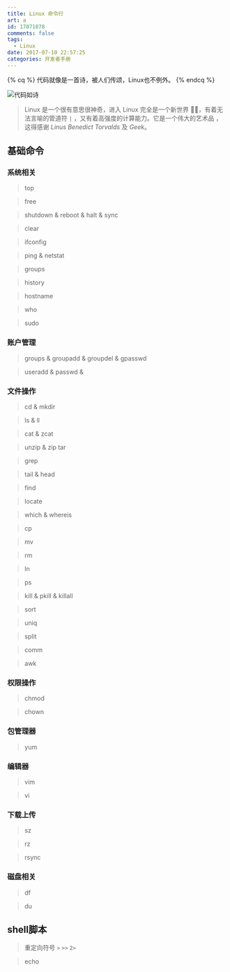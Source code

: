 ```yaml
---
title: Linux 命令行
art: a
id: 17071078
comments: false
tags:
  - Linux
date: 2017-07-10 22:57:25
categories: 开发者手册
---
```



{% cq %} 
代码就像是一首诗，被人们传颂，Linux也不例外。
{% endcq %}


<!-- more -->

![代码如诗](https://static.shijinrong.cn/blog/vim-info.png)

> Linux 是一个很有意思很神奇，进入 Linux 完全是一个新世界 👏👏，有着无法言喻的管道符 `|` ，又有着高强度的计算能力。它是一个伟大的艺术品 ，这得感谢 *Linus Benedict Torvalds* 及 *Geek*。


## 基础命令

### 系统相关

> top

> free

> shutdown & reboot & halt & sync

> clear

> ifconfig

> ping & netstat

> groups

> history 

> hostname

> who

> sudo 

### 账户管理

> groups & groupadd & groupdel & gpasswd

> useradd & passwd & 

### 文件操作

> cd & mkdir


> ls & ll


> cat & zcat


> unzip & zip tar 

> grep 


> tail & head


> find


> locate


> which & whereis


> cp

> mv

> rm


> ln


> ps


> kill & pkill & killall


> sort 


> uniq 


> split


> comm


> awk



### 权限操作

> chmod


> chown


> 

### 包管理器


> yum



### 编辑器

> vim 

> vi


### 下载上传

> sz


> rz

> rsync


### 磁盘相关

> df

> du





## shell脚本


> 重定向符号 `>`  `>>`  `2>`

> echo

